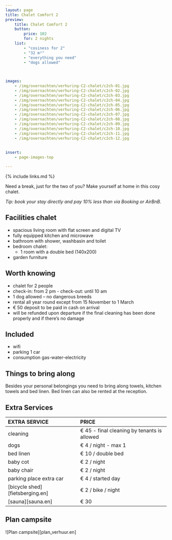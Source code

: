 ```yaml
---
layout: page
title: Chalet Comfort 2 
preview: 
    title: Chalet Comfort 2
    button:
        price: 102
        for: 2 nights
    list:
        - "cosiness for 2"
        - "32 m²"
        - "everything you need"
        - "dogs allowed"
       
       

images:
    - /img/overnachten/verhuring-C2-chalet/c2ch-01.jpg
    - /img/overnachten/verhuring-C2-chalet/c2ch-02.jpg
    - /img/overnachten/verhuring-C2-chalet/c2ch-03.jpg
    - /img/overnachten/verhuring-C2-chalet/c2ch-04.jpg
    - /img/overnachten/verhuring-C2-chalet/c2ch-05.jpg
    - /img/overnachten/verhuring-C2-chalet/c2ch-06.jpg
    - /img/overnachten/verhuring-C2-chalet/c2ch-07.jpg
    - /img/overnachten/verhuring-C2-chalet/c2ch-08.jpg
    - /img/overnachten/verhuring-C2-chalet/c2ch-09.jpg
    - /img/overnachten/verhuring-C2-chalet/c2ch-10.jpg
    - /img/overnachten/verhuring-C2-chalet/c2ch-11.jpg
    - /img/overnachten/verhuring-C2-chalet/c2ch-12.jpg
    
    
insert:
    - page-images-top

---
```


{% include links.md %}

Need a break, just for the two of you? Make yourself at home in this cosy chalet.

*Tip: book your stay directly and pay 10% less than via Booking or AirBnB.*

## Facilities chalet

- spacious living room with flat screen and digital TV
- fully equipped kitchen and microwave
- bathroom with shower, washbasin and toilet
- bedroom chalet:
    - 1 room with a double bed (140x200)
- garden furniture
    
## Worth knowing

- chalet for 2 people
- check-in: from 2 pm - check-out: until 10 am
- 1 dog allowed – no dangerous breeds
- rental all year round except from 15 November to 1 March
- € 50 deposit to be paid in cash on arrival
- will be refunded upon departure if the final cleaning has been done properly and if there’s no damage 

## Included
- wifi
- parking 1 car
- consumption gas-water-electricity 

## Things to bring along
Besides your personal belongings you need to bring along towels, kitchen towels and bed linen.
Bed linen can also be rented at the reception.




## Extra Services

EXTRA SERVICE            | PRICE 
:-------------------|:-----------|
cleaning          | € 45 - final cleaning by tenants is allowed
dogs               | € 4 / night - max 1
bed linen        | € 10 / double bed
baby cot          | € 2 / night
baby chair         | € 2 / night
parking place extra car  | € 4 / started day
[bicycle shed][fietsberging.en]| € 2 / bike / night
[sauna][sauna.en]   | € 30


## Plan campsite

![Plan campsite][plan_verhuur.en]
